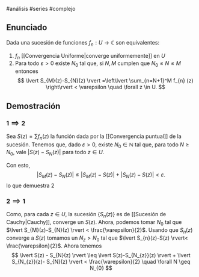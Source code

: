#análisis #series #complejo 
## Enunciado

Dada una sucesión de funciones $f_{n}:U\to \mathbb{C}$ son equivalentes:
1. $f_{n}$ [[Convergencia Uniforme|converge uniformemente]] en $U$
2. Para todo $\varepsilon>0$ existe $N_{0}$ tal que, si $N,M$ cumplen que $N_{0}\leq N \leq M$ entonces $$
\lvert S_{M}(z)-S_{N}(z) \rvert =\left\lvert  \sum_{n=N+1}^M f_{n} (z) \right\rvert < \varepsilon \quad \forall z \in U.
$$
## Demostración

### $1 \implies 2$

Sea $S(z)=\sum f_{n}(z)$ la función dada por la [[Convergencia puntual]] de la sucesión. Tenemos que, dado $\varepsilon > 0$, existe $N_{0} \in \mathbb{N}$ tal que, para todo $N \geq N_{0}$, vale $\lvert S(z)-S_{N}(z) \rvert$ para todo $z \in U$.

Con esto,
$$
\lvert S_{M}(z) - S_{N}(z) \rvert \leq \lvert S_{M}(z)- S(z) \rvert + \lvert S_{N}(z)-S(z) \rvert < \varepsilon.
$$
lo que demuestra $2$

### $2 \implies 1$

Como, para cada $z \in U$, la sucesión $\{ S_{n}(z) \}$ es de [[Sucesión de Cauchy|Cauchy]], converge un $S(z)$. Ahora, podemos tomar $N_{0}$ tal que $\lvert S_{M}(z)-S_{N}(z) \rvert < \frac{\varepsilon}{2}$.  Usando que $S_{n}(z)$ converge a $S(z)$ tomamos un $N_{z}>N_{0}$ tal que  $\lvert S_{n}(z)-S(z) \rvert< \frac{\varepsilon}{2}$. Ahora tenemos
$$
\lvert S(z) - S_{N}(z) \rvert \leq \lvert S(z)-S_{N_{z}}(z) \rvert + \lvert S_{N_{z}}(z)- S_{N}(z) \rvert  < \frac{\varepsilon}{2} \quad \forall N \geq N_{0}
$$


